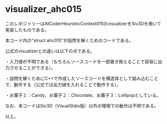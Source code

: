 # visualizer_ahc015

このレポジトリーはAtCoderHeuristicContest015のvisualizerをSiv3Dを用いて実装したものである。

本コード内の"struct ahc015"が設問を解くためのコードである。

公式のvisualizerとの違いは以下の点である。

・入力値が不明である（もちろんソースコードを一部書き換えることで容易に出力させることができる）。

・設問を解くためにC++で作成したソースコードを構造体として組み込むことで、動作する（公式では出力値を入れることで動作する）。

・お菓子１：Candy、お菓子２：Chocolate、お菓子３：Lollipopとしている。


なお、本コードはSiv3D（VisualStdio版）以外の環境での動作は不明である。


以上。
